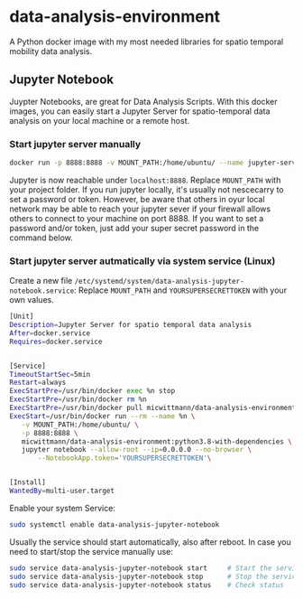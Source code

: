 # data-analysis-environment
A Python docker image with my most needed libraries for spatio temporal mobility data analysis.

## Jupyter Notebook
Juypter Notebooks, are great for Data Analysis Scripts. With this docker images, you can easily start a Jupyter Server for spatio-temporal data analysis on your local machine or a remote host. 

### Start jupyter server manually

```bash
docker run -p 8888:8888 -v MOUNT_PATH:/home/ubuntu/ --name jupyter-server micwittmann/data-analysis-environment:python3.8-with-dependencies jupyter notebook --allow-root --ip=0.0.0.0 --no-browser --NotebookApp.token='' --NotebookApp.password=''
```
Jupyter is now reachable under `localhost:8888`. 
Replace `MOUNT_PATH` with your project folder.
If you run jupyter locally, it's usually not nescecarry to set a password or token. However, be aware that others in oyur local network may be able to reach your jupyter sever if your firewall allows others to connect to your machine on port 8888. 
If you want to set a password and/or token, just add your super secret password in the command below.

### Start jupyter server autmatically via system service (Linux)

Create a new file `/etc/systemd/system/data-analysis-jupyter-notebook.service`:
Replace `MOUNT_PATH` and `YOURSUPERSECRETTOKEN` with your own values. 

 ```bash
[Unit]
Description=Jupyter Server for spatio temporal data analysis
After=docker.service
Requires=docker.service


[Service]
TimeoutStartSec=5min
Restart=always
ExecStartPre=/usr/bin/docker exec %n stop
ExecStartPre=/usr/bin/docker rm %n
ExecStartPre=/usr/bin/docker pull micwittmann/data-analysis-environment:python3.8-with-dependencies
ExecStart=/usr/bin/docker run --rm --name %n \
    -v MOUNT_PATH:/home/ubuntu/ \
    -p 8888:8888 \
    micwittmann/data-analysis-environment:python3.8-with-dependencies \
    jupyter notebook --allow-root --ip=0.0.0.0 --no-browser \
        --NotebookApp.token='YOURSUPERSECRETTOKEN'\


[Install]
WantedBy=multi-user.target
```
Enable your system Service:

``` bash
sudo systemctl enable data-analysis-jupyter-notebook
```
Usually the service should start automatically, also after reboot. In case you need to start/stop the service manually use:

``` bash
sudo service data-analysis-jupyter-notebook start     # Start the service
sudo service data-analysis-jupyter-notebook stop      # Stop the service
sudo service data-analysis-jupyter-notebook status    # Check status
```


